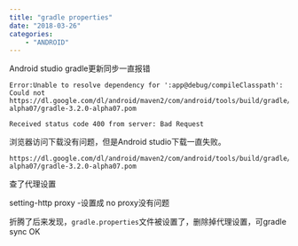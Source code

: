 ```yaml
---
title: "gradle properties"
date: "2018-03-26"
categories: 
    - "ANDROID"
---
```


Android studio gradle更新同步一直报错



```
Error:Unable to resolve dependency for ':app@debug/compileClasspath': Could not https://dl.google.com/dl/android/maven2/com/android/tools/build/gradle/3.2.0-alpha07/gradle-3.2.0-alpha07.pom 

Received status code 400 from server: Bad Request
```

浏览器访问下载没有问题，但是Android studio下载一直失败。

```
https://dl.google.com/dl/android/maven2/com/android/tools/build/gradle/3.2.0-alpha07/gradle-3.2.0-alpha07.pom
```

查了代理设置

setting-http proxy -设置成 no proxy没有问题



折腾了后来发现，`gradle.properties`文件被设置了，删除掉代理设置，可gradle sync OK